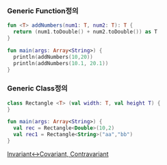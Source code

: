 ### Generic Function정의  
```kotlin
fun <T> addNumbers(num1: T, num2: T): T {
  return (num1.toDouble() + num2.toDouble()) as T
}

fun main(args: Array<String>) {
  println(addNumbers(10,20))
  println(addNumbers(10.1, 20.1))
}
```

### Generic Class정의  
```kotlin
class Rectangle <T> (val width: T, val height T) {
}

fun main(args: Array<String>) {
  val rec = Rectangle<Double>(10,2)
  val rec1 = Rectangle<String>("aa","bb")
}
```

[Invariant↔Covariant, Contravariant](https://codechacha.com/ko/generics-class-function-in-kotlin/)  

